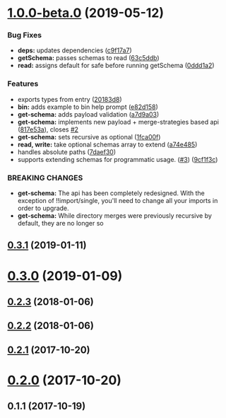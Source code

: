 # [1.0.0-beta.0](https://github.com/rafamel/yaml-import/compare/v0.3.1...v1.0.0-beta.0) (2019-05-12)


### Bug Fixes

* **deps:** updates dependencies ([c9f17a7](https://github.com/rafamel/yaml-import/commit/c9f17a7))
* **getSchema:** passes schemas to read ([63c5ddb](https://github.com/rafamel/yaml-import/commit/63c5ddb))
* **read:** assigns default for safe before running getSchema ([0ddd1a2](https://github.com/rafamel/yaml-import/commit/0ddd1a2))


### Features

* exports types from entry ([20183d8](https://github.com/rafamel/yaml-import/commit/20183d8))
* **bin:** adds example to bin help prompt ([e82d158](https://github.com/rafamel/yaml-import/commit/e82d158))
* **get-schema:** adds payload validation ([a7d9a03](https://github.com/rafamel/yaml-import/commit/a7d9a03))
* **get-schema:** implements new payload + merge-strategies based api ([817e53a](https://github.com/rafamel/yaml-import/commit/817e53a)), closes [#2](https://github.com/rafamel/yaml-import/issues/2)
* **get-schema:** sets recursive as optional ([1fca00f](https://github.com/rafamel/yaml-import/commit/1fca00f))
* **read, write:** take optional schemas array to extend ([a74e485](https://github.com/rafamel/yaml-import/commit/a74e485))
* handles absolute paths ([7daef30](https://github.com/rafamel/yaml-import/commit/7daef30))
* supports extending schemas for programmatic usage. ([#3](https://github.com/rafamel/yaml-import/issues/3)) ([9cf1f3c](https://github.com/rafamel/yaml-import/commit/9cf1f3c))


### BREAKING CHANGES

* **get-schema:** The api has been completely redesigned. With the exception of !!import/single,
you'll need to change all your imports in order to upgrade.
* **get-schema:** While directory merges were previously recursive by default, they are no longer so



## [0.3.1](https://github.com/rafamel/yaml-import/compare/v0.3.0...v0.3.1) (2019-01-11)



# [0.3.0](https://github.com/rafamel/yaml-import/compare/v0.2.3...v0.3.0) (2019-01-09)



## [0.2.3](https://github.com/rafamel/yaml-import/compare/v0.2.2...v0.2.3) (2018-01-06)



## [0.2.2](https://github.com/rafamel/yaml-import/compare/v0.2.1...v0.2.2) (2018-01-06)



## [0.2.1](https://github.com/rafamel/yaml-import/compare/v0.2.0...v0.2.1) (2017-10-20)



# [0.2.0](https://github.com/rafamel/yaml-import/compare/v0.1.1...v0.2.0) (2017-10-20)



## 0.1.1 (2017-10-19)



